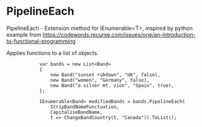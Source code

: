 # PipelineEach
PipelineEach - Extension method for IEnumerable&lt;T>, inspired by python example from https://codewords.recurse.com/issues/one/an-introduction-to-functional-programming 

Applies functions to a list of objects.

```
            var bands = new List<Band>
            {
                new Band("sunset rubdown", "UK", false),
                new Band("women", "Germany", false),
                new Band("a silver mt. zion", "Spain", true),
            };

            IEnumerable<Band> modifiedBands = bands.PipelineEach(
                StripBandNamePunctuation,
                CapitaliseBandName,
                t => ChangeBandCountry(t, "Canada")).ToList();
```
